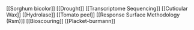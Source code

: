 [[Sorghum bicolor]]
[[Drought]]
[[Transcriptome Sequencing]]
[[Cuticular Wax]]
[[Hydrolase]]
[[Tomato peel]]
[[Response Surface Methodology (Rsm)]]
[[Bioscouring]]
[[Placket-burmann]]
